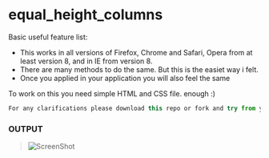 # equal_height_columns

Basic useful feature list:

 * This works in all versions of Firefox, Chrome and Safari, Opera from at least version 8, and in IE from version 8.
 * There are many methods to do the same. But this is the easiet way i felt. 
 * Once you applied in your application you will also feel the same


To work on this you need simple HTML and CSS file. enough :)

```javascript
For any clarifications please download this repo or fork and try from your end. 
```

### OUTPUT
>![ScreenShot](https://cloud.githubusercontent.com/assets/6780840/26531063/fd35556a-43fe-11e7-8508-08865553d4bc.png)
